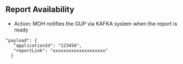 ## Report Availability
- Action: MOH notifies the GUP via KAFKA system when the report is ready

```
"payload": {
   "applicationId": "123456",
   "reportLink": "xxxxxxxxxxxxxxxxxxxx"
  }

```
